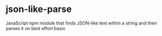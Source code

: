 # json-like-parse
JavaScript npm module that finds JSON-like text within a string and then parses it on best effort basis
